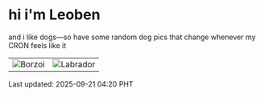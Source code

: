 # hi i'm Leoben

and i like dogs—so have some random dog pics that change whenever my CRON feels like it

|  |  |
|--------|----------|
| ![Borzoi](https://random-dog-vercel.vercel.app/api/random-borzoi?v=1758399656) | ![Labrador](https://random-dog-vercel.vercel.app/api/random-labrador?v=1758399656) |

Last updated: 2025-09-21 04:20 PHT
